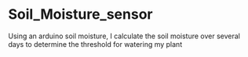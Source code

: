 # Soil_Moisture_sensor
Using an arduino soil moisture, I calculate the soil moisture over several days to determine the threshold for watering my plant

